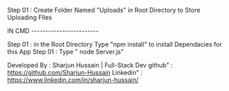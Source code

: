 Step 01 : Create Folder Named "Uploads" in Root Directory to Store Uploading FIles 

IN CMD ------------------------

Step 01 : in the Root Directory Type "npm install" to install Dependacies for this App
Step 01 : Type " node Server.js" 




Developed By : Sharjun Hussain | Full-Stack Dev 
github" : https://github.com/Sharjun-Hussain
Linkedin" : https://www.linkedin.com/in/sharjun-hussain/


